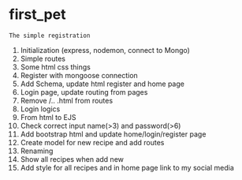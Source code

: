 # first_pet

`The simple registration`

1. Initialization (express, nodemon, connect to Mongo)
2. Simple routes
3. Some html css things
4. Register with mongoose connection
5. Add Schema, update html register and home page
6. Login page, update routing from pages
7. Remove /.. .html from routes
8. Login logics
9. From html to EJS
10. Check correct input name(>3) and password(>6)
11. Add bootstrap html and update home/login/register page
12. Create model for new recipe and add routes
13. Renaming
14. Show all recipes when add new
15. Add style for all recipes and in home page link to my social media
